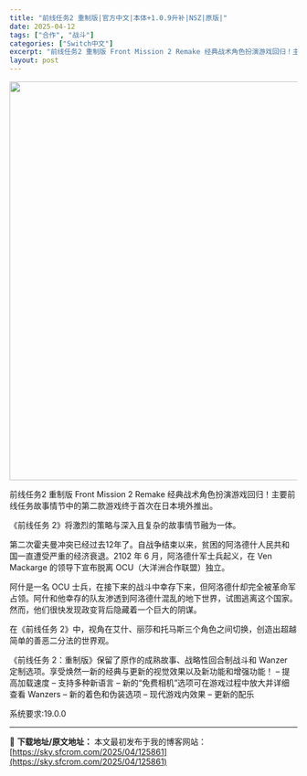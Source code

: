 ```yaml
---
title: "前线任务2 重制版|官方中文|本体+1.0.9升补|NSZ|原版|"
date: 2025-04-12
tags: ["合作", "战斗"]
categories: ["Switch中文"]
excerpt: "前线任务2 重制版 Front Mission 2 Remake 经典战术角色扮演游戏回归！主要前线任务故事情节中的第二款游戏终于首次在日本境外推出。 《前线任务 2》将激烈的策略与深入且复杂的故事情节融为一体。 第二次霍夫曼冲突已经过去12年了。自战争结束以来，贫困的阿洛德什人民共和国一直遭受严重&hellip;"
layout: post
---
```


<img class="aligncenter size-full wp-image-125846" src="https://sky.sfcrom.com/wp-content/uploads/2025/04/20250412025458100.webp" alt="" width="1240" height="698" />

前线任务2 重制版 Front Mission 2 Remake
经典战术角色扮演游戏回归！主要前线任务故事情节中的第二款游戏终于首次在日本境外推出。

《前线任务 2》将激烈的策略与深入且复杂的故事情节融为一体。

第二次霍夫曼冲突已经过去12年了。自战争结束以来，贫困的阿洛德什人民共和国一直遭受严重的经济衰退。2102 年 6 月，阿洛德什军士兵起义，在 Ven Mackarge 的领导下宣布脱离 OCU（大洋洲合作联盟）独立。

阿什是一名 OCU 士兵，在接下来的战斗中幸存下来，但阿洛德什却完全被革命军占领。阿什和他幸存的队友渗透到阿洛德什混乱的地下世界，试图逃离这个国家。然而，他们很快发现政变背后隐藏着一个巨大的阴谋。

在《前线任务 2》中，视角在艾什、丽莎和托马斯三个角色之间切换，创造出超越简单的善恶二分法的世界观。

《前线任务 2：重制版》保留了原作的成熟故事、战略性回合制战斗和 Wanzer 定制选项。享受焕然一新的经典与更新的视觉效果以及新功能和增强功能！
– 提高加载速度
– 支持多种新语言
– 新的“免费相机”选项可在游戏过程中放大并详细查看 Wanzers
– 新的着色和伪装选项
– 现代游戏内效果
– 更新的配乐

系统要求:19.0.0

---
📖 **下载地址/原文地址：** 本文最初发布于我的博客网站：[https://sky.sfcrom.com/2025/04/125861](https://sky.sfcrom.com/2025/04/125861)
